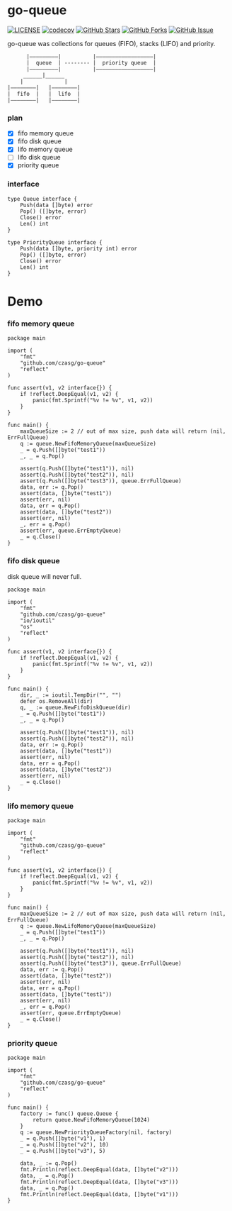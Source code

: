 # go-queue
[![LICENSE](https://img.shields.io/github/license/mashape/apistatus.svg?style=flat-square&label=License)](https://github.com/czasg/go-queue/blob/master/LICENSE)
[![codecov](https://codecov.io/gh/czasg/go-queue/branch/main/graph/badge.svg?token=GMXXOKC4P8)](https://codecov.io/gh/czasg/go-queue)
[![GitHub Stars](https://img.shields.io/github/stars/czasg/go-queue.svg?style=flat-square&label=Stars&logo=github)](https://github.com/czasg/go-queue/stargazers)
[![GitHub Forks](https://img.shields.io/github/forks/czasg/go-queue.svg?style=flat-square&label=Forks&logo=github)](https://github.com/czasg/go-queue/network/members)
[![GitHub Issue](https://img.shields.io/github/issues/czasg/go-queue.svg?style=flat-square&label=Issues&logo=github)](https://github.com/czasg/go-queue/issues)


go-queue was collections for queues (FIFO), stacks (LIFO) and priority.

```text
      |—————————|          |——————————————————|               
      |  queue  | -------- |  priority queue  |
      |—————————|          |——————————————————|
     ______|______
    |             |
|————————|   |————————|
|  fifo  |   |  lifo  |
|————————|   |————————|
```

### plan
- [x] fifo memory queue
- [x] fifo disk queue
- [x] lifo memory queue
- [ ] lifo disk queue
- [x] priority queue

### interface
```golang
type Queue interface {
	Push(data []byte) error
	Pop() ([]byte, error)
	Close() error
	Len() int
}

type PriorityQueue interface {
	Push(data []byte, priority int) error
	Pop() ([]byte, error)
	Close() error
	Len() int
}
```

# Demo
### fifo memory queue
```golang
package main

import (
	"fmt"
	"github.com/czasg/go-queue"
	"reflect"
)

func assert(v1, v2 interface{}) {
	if !reflect.DeepEqual(v1, v2) {
		panic(fmt.Sprintf("%v != %v", v1, v2))
	}
}

func main() {
	maxQueueSize := 2 // out of max size, push data will return (nil, ErrFullQueue)
	q := queue.NewFifoMemoryQueue(maxQueueSize)
	_ = q.Push([]byte("test1"))
	_, _ = q.Pop()

	assert(q.Push([]byte("test1")), nil)
	assert(q.Push([]byte("test2")), nil)
	assert(q.Push([]byte("test3")), queue.ErrFullQueue)
	data, err := q.Pop()
	assert(data, []byte("test1"))
	assert(err, nil)
	data, err = q.Pop()
	assert(data, []byte("test2"))
	assert(err, nil)
	_, err = q.Pop()
	assert(err, queue.ErrEmptyQueue)
	_ = q.Close()
}
```

### fifo disk queue
disk queue will never full.
```golang
package main

import (
	"fmt"
	"github.com/czasg/go-queue"
	"io/ioutil"
	"os"
	"reflect"
)

func assert(v1, v2 interface{}) {
	if !reflect.DeepEqual(v1, v2) {
		panic(fmt.Sprintf("%v != %v", v1, v2))
	}
}

func main() {
	dir, _ := ioutil.TempDir("", "")
	defer os.RemoveAll(dir)
	q, _ := queue.NewFifoDiskQueue(dir)
	_ = q.Push([]byte("test1"))
	_, _ = q.Pop()

	assert(q.Push([]byte("test1")), nil)
	assert(q.Push([]byte("test2")), nil)
	data, err := q.Pop()
	assert(data, []byte("test1"))
	assert(err, nil)
	data, err = q.Pop()
	assert(data, []byte("test2"))
	assert(err, nil)
	_ = q.Close()
}
```

### lifo memory queue
```golang
package main

import (
	"fmt"
	"github.com/czasg/go-queue"
	"reflect"
)

func assert(v1, v2 interface{}) {
	if !reflect.DeepEqual(v1, v2) {
		panic(fmt.Sprintf("%v != %v", v1, v2))
	}
}

func main() {
	maxQueueSize := 2 // out of max size, push data will return (nil, ErrFullQueue)
	q := queue.NewLifoMemoryQueue(maxQueueSize)
	_ = q.Push([]byte("test1"))
	_, _ = q.Pop()

	assert(q.Push([]byte("test1")), nil)
	assert(q.Push([]byte("test2")), nil)
	assert(q.Push([]byte("test3")), queue.ErrFullQueue)
	data, err := q.Pop()
	assert(data, []byte("test2"))
	assert(err, nil)
	data, err = q.Pop()
	assert(data, []byte("test1"))
	assert(err, nil)
	_, err = q.Pop()
	assert(err, queue.ErrEmptyQueue)
	_ = q.Close()
}
```

### priority queue
```golang
package main

import (
	"fmt"
	"github.com/czasg/go-queue"
	"reflect"
)

func main() {
	factory := func() queue.Queue {
		return queue.NewFifoMemoryQueue(1024)
	}
	q := queue.NewPriorityQueueFactory(nil, factory)
	_ = q.Push([]byte("v1"), 1)
	_ = q.Push([]byte("v2"), 10)
	_ = q.Push([]byte("v3"), 5)

	data, _ := q.Pop()
	fmt.Println(reflect.DeepEqual(data, []byte("v2")))
	data, _ = q.Pop()
	fmt.Println(reflect.DeepEqual(data, []byte("v3")))
	data, _ = q.Pop()
	fmt.Println(reflect.DeepEqual(data, []byte("v1")))
}
```
